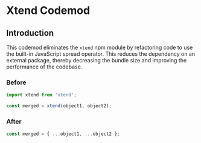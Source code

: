 # Xtend Codemod

## Introduction

This codemod eliminates the `xtend` npm module by refactoring code to use the built-in JavaScript spread operator. This reduces the dependency on an external package, thereby decreasing the bundle size and improving the performance of the codebase.

### Before

```javascript
import xtend from 'xtend';

const merged = xtend(object1, object2);
```

### After

```javascript
const merged = { ...object1, ...object2 };
```